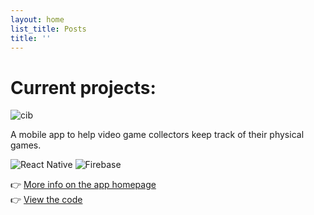 ```yaml
---
layout: home
list_title: Posts
title: ''
---
```


# Current projects:

![cib](https://user-images.githubusercontent.com/7448403/147872403-902243ef-9980-421b-8d71-54a4946ea9d9.jpg)  

A mobile app to help video game collectors keep track of their physical games.
  
![React Native](https://img.shields.io/badge/react_native-%2320232a.svg?style=for-the-badge&logo=react&logoColor=%2361DAFB) ![Firebase](https://img.shields.io/badge/firebase-%23039BE5.svg?style=for-the-badge&logo=firebase)

:point_right: [More info on the app homepage](https://lauramerris.github.io/cib/)  
:point_right: [View the code](https://github.com/LauraMerris/cib)

